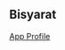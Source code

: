 ## Bisyarat

[App Profile](https://drive.google.com/file/d/1EcH29br2D1vZ4CmFR-nbkhXv_S-ssv_Q/view?usp=share_link)
